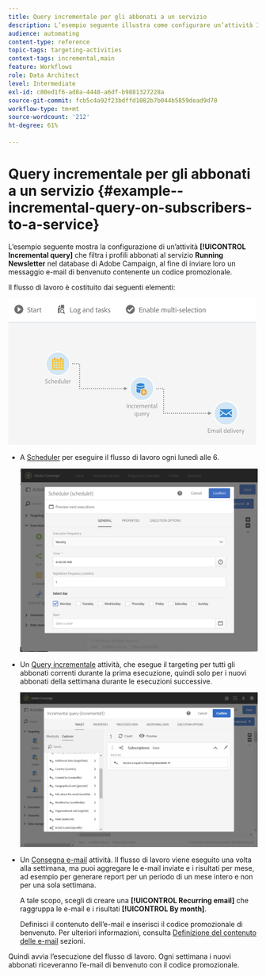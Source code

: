 ```yaml
---
title: Query incrementale per gli abbonati a un servizio
description: L’esempio seguente illustra come configurare un’attività Incremental query per filtrare gli abbonati a un servizio.
audience: automating
content-type: reference
topic-tags: targeting-activities
context-tags: incremental,main
feature: Workflows
role: Data Architect
level: Intermediate
exl-id: c80ed1f6-ad8a-4448-a6df-b9881327228a
source-git-commit: fcb5c4a92f23bdffd1082b7b044b5859dead9d70
workflow-type: tm+mt
source-wordcount: '212'
ht-degree: 61%

---
```


# Query incrementale per gli abbonati a un servizio {#example--incremental-query-on-subscribers-to-a-service}

L’esempio seguente mostra la configurazione di un’attività **[!UICONTROL Incremental query]** che filtra i profili abbonati al servizio **Running Newsletter** nel database di Adobe Campaign, al fine di inviare loro un messaggio e-mail di benvenuto contenente un codice promozionale.

Il flusso di lavoro è costituito dai seguenti elementi:

![](assets/incremental_query_example1.png)

* A [Scheduler](../../automating/using/scheduler.md) per eseguire il flusso di lavoro ogni lunedì alle 6.

  ![](assets/incremental_query_example2.png)

* Un [Query incrementale](../../automating/using/incremental-query.md) attività, che esegue il targeting per tutti gli abbonati correnti durante la prima esecuzione, quindi solo per i nuovi abbonati della settimana durante le esecuzioni successive.

  ![](assets/incremental_query_example3.png)

* Un [Consegna e-mail](../../automating/using/email-delivery.md) attività. Il flusso di lavoro viene eseguito una volta alla settimana, ma puoi aggregare le e-mail inviate e i risultati per mese, ad esempio per generare report per un periodo di un mese intero e non per una sola settimana.

  A tale scopo, scegli di creare una **[!UICONTROL Recurring email]** che raggruppa le e-mail e i risultati **[!UICONTROL By month]**.

  Definisci il contenuto dell’e-mail e inserisci il codice promozionale di benvenuto. Per ulteriori informazioni, consulta [Definizione del contenuto delle e-mail](../../designing/using/personalization.md) sezioni.

Quindi avvia l’esecuzione del flusso di lavoro. Ogni settimana i nuovi abbonati riceveranno l’e-mail di benvenuto con il codice promozionale.
